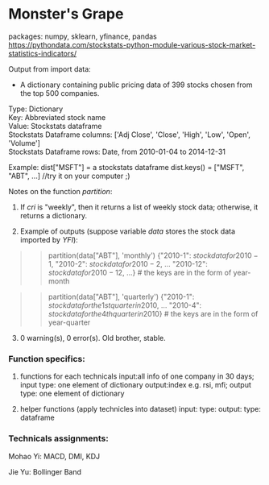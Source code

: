 # Monster's Grape
packages: numpy, sklearn, yfinance, pandas
https://pythondata.com/stockstats-python-module-various-stock-market-statistics-indicators/

Output from import data: 
* A dictionary containing public pricing data of 399 stocks chosen from the top 500 companies.<br />

Type: Dictionary<br />
Key: Abbreviated stock name<br />
Value: Stockstats dataframe<br />
Stockstats Dataframe columns: ['Adj Close', 'Close', 'High', 'Low', 'Open', 'Volume']<br />
Stockstats Dataframe rows: Date, from 2010-01-04 to 2014-12-31<br />


Example: 
dist["MSFT"] = a stockstats dataframe
dist.keys() = ["MSFT", "ABT", ...]
//try it on your computer ;)


Notes on the function $partition$: 
1. If $cri$ is "weekly", then it returns a list of weekly stock data; otherwise, it returns a dictionary.

2. Example of outputs (suppose variable $data$ stores the stock data imported by $YFI$):
>> partition(data["ABT"], 'monthly')
>> {"2010-1": $stock data for 2010-1$, 
    "2010-2": $stock data for 2010-2$, 
    ...
    "2010-12": $stock data for 2010-12$, ...} # the keys are in the form of year-month


>> partition(data["ABT"], 'quarterly')
>> {"2010-1": $stock data for the 1st quarter in 2010$, 
    ...
    "2010-4": $stock data for the 4th quarter in 2010$} # the keys are in the form of year-quarter

3. 0 warning(s), 0 error(s). Old brother, stable.

### Function specifics:

1. functions for each technicals
input:all info of one company in 30 days; input type: one element of dictionary 
output:index e.g. rsi, mfi; output type: one element of dictionary

2. helper functions (apply technicles into dataset)
input:  type:
output:  type: dataframe


### Technicals assignments:

Mohao Yi: MACD, DMI, KDJ


Jie Yu: Bollinger Band
